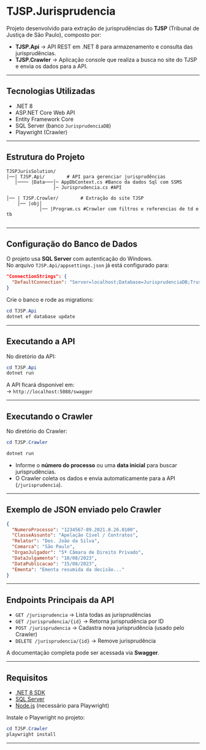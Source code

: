 # TJSP.Jurisprudencia

Projeto desenvolvido para extração de jurisprudências do **TJSP** (Tribunal de Justiça de São Paulo), composto por:

- **TJSP.Api** → API REST em .NET 8 para armazenamento e consulta das jurisprudências.  
- **TJSP.Crawler** → Aplicação console que realiza a busca no site do TJSP e envia os dados para a API.  

---

## Tecnologias Utilizadas
- .NET 8
- ASP.NET Core Web API
- Entity Framework Core
- SQL Server (banco `JurisprudenciaDB`)
- Playwright (Crawler)

---

## Estrutura do Projeto
```
TJSPJurisSolution/
│──| TJSP.Api/        # API para gerenciar jurisprudências
   │──── |Data───│─ AppDbContext.cs #Banco da dados Sql com SSMS
                 │─ Jurisprudencia.cs #API

│── | TJSP.Crowler/        # Extração do site TJSP
    │── |obj│
            │── |Program.cs #Crowler com filtros e referencias de td e tb
              
```

---

##  Configuração do Banco de Dados

O projeto usa **SQL Server** com autenticação do Windows.  
No arquivo `TJSP.Api/appsettings.json` já está configurado para:

```json
"ConnectionStrings": {
  "DefaultConnection": "Server=localhost;Database=JurisprudenciaDB;Trusted_Connection=True;TrustServerCertificate=True;"
}
```

Crie o banco e rode as migrations:

```powershell
cd TJSP.Api
dotnet ef database update
```

---

## Executando a API

No diretório da API:

```powershell
cd TJSP.Api
dotnet run
```

A API ficará disponível em:  
-> `http://localhost:5088/swagger`  


---

## Executando o Crawler

No diretório do Crawler:

```powershell
cd TJSP.Crawler

dotnet run
```

- Informe o **número do processo** ou uma **data inicial** para buscar jurisprudências.  
- O Crawler coleta os dados e envia automaticamente para a API (`/jurisprudencia`).  

---

## Exemplo de JSON enviado pelo Crawler

```json
{
  "NumeroProcesso": "1234567-89.2021.8.26.0100",
  "ClasseAssunto": "Apelação Cível / Contratos",
  "Relator": "Des. João da Silva",
  "Comarca": "São Paulo",
  "OrgaoJulgador": "5ª Câmara de Direito Privado",
  "DataJulgamento": "10/08/2023",
  "DataPublicacao": "15/08/2023",
  "Ementa": "Ementa resumida da decisão..."
}
```

---

## Endpoints Principais da API

- `GET /jurisprudencia` → Lista todas as jurisprudências
- `GET /jurisprudencia/{id}` → Retorna jurisprudência por ID
- `POST /jurisprudencia` → Cadastra nova jurisprudência (usado pelo Crawler)
- `DELETE /jurisprudencia/{id}` → Remove jurisprudência

A documentação completa pode ser acessada via **Swagger**.

---

## Requisitos

- [.NET 8 SDK](https://dotnet.microsoft.com/download)
- [SQL Server](https://www.microsoft.com/pt-br/sql-server/sql-server-downloads)
- [Node.js](https://nodejs.org/) (necessário para Playwright)

Instale o Playwright no projeto:

```powershell
cd TJSP.Crawler
playwright install
```

---

